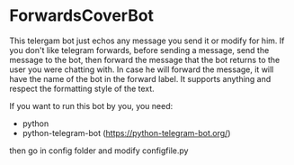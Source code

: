 # ForwardsCoverBot

This telergam bot just echos any message you send it or modify for him. If you don't like telegram forwards, before sending a message, send the message to the bot, then forward the message that the bot returns to the user you were chatting with. In case he will forward the message, it will have the name of the bot in the forward label. It supports anything and respect the formatting style of the text.

If you want to run this bot by you, you need:
- python
- python-telegram-bot (https://python-telegram-bot.org/)

then go in config folder and modify configfile.py
